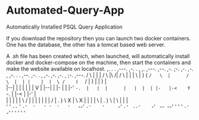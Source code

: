 # Automated-Query-App

Automatically Installed PSQL Query Application

If you download the repository then you can launch two docker containers. 
One has the database, the other has a tomcat based web server.

A .sh file has been created which, when launched, will automatically install docker and docker-compose on the machine, 
then start the containers and make the website available on localhost.
 ,.  .  . ,---.  ,-.  .   ,  ,.  ,---. ,--. ,-.    ;-.   ,-.   ,-.   ,       ,-.   .  . ,--. ,-.  .   ,    ,-.   ,-. ,-.  , ;-.  ,---. 
/  \ |  |   |   /   \ |\ /| /  \   |   |    |  \   |  ) (   ` /   \  |      /   \  |  | |    |  )  \ /    (   ` /    |  ) | |  )   |   
|--| |  |   |   |   | | V | |--|   |   |-   |  |   |-'   `-.  |   |  |      |   |  |  | |-   |-<    Y      `-.  |    |-<  | |-'    |   
|  | |  |   |   \   / |   | |  |   |   |    |  /   |    .   ) \   X  |      \   X  |  | |    |  \   |     .   ) \    |  \ | |      |   
'  ' `--`   '    `-'  '   ' '  '   '   `--' `-'    '     `-'   `-' ` `--'    `-' ` `--` `--' '  '   '      `-'   `-' '  ' ' '      '   
                                                                                                                                                                                                                                                               
